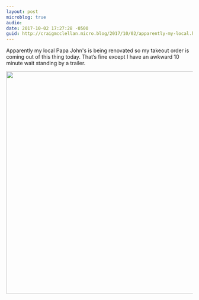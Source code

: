 ```yaml
---
layout: post
microblog: true
audio: 
date: 2017-10-02 17:27:28 -0500
guid: http://craigmcclellan.micro.blog/2017/10/02/apparently-my-local.html
---
```

Apparently my local Papa John's is being renovated so my takeout order is coming out of this thing today. That’s fine except I have an awkward 10 minute wait standing by a trailer.

<img src="http://craigmcclellan.com/uploads/2017/fe765ceeae.jpg" width="600" height="600" />
